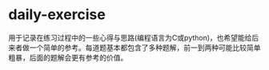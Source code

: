 # daily-exercise

用于记录在练习过程中的一些心得与思路(编程语言为C或python)，也希望能给后来者做一个简单的参考。每道题基本都包含了多种题解，前一到两种可能比较简单粗暴，后面的题解会更有参考的价值。
